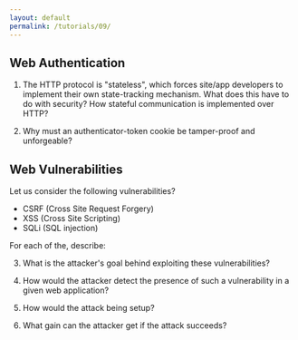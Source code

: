 ```yaml
---
layout: default
permalink: /tutorials/09/
---
```


## Web Authentication

1. The HTTP protocol is "stateless", which forces site/app developers to implement their own state-tracking mechanism. What does this have to do with security? How stateful communication is implemented over HTTP?

2. Why must an authenticator-token cookie be tamper-proof and unforgeable?

## Web Vulnerabilities

Let us consider the following vulnerabilities?

- CSRF (Cross Site Request Forgery)
- XSS (Cross Site Scripting)
- SQLi (SQL injection)

For each of the, describe:

3. What is the attacker's goal behind exploiting these vulnerabilities?

4. How would the attacker detect the presence of such a vulnerability in a given web application?

5. How would the attack being setup?

6. What gain can the attacker get if the attack succeeds?